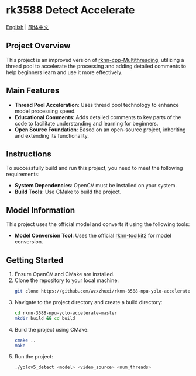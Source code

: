 # rk3588 Detect Accelerate

[English](README.md) | [简体中文](README.zh.md)

## Project Overview

This project is an improved version of [rknn-cpp-Multithreading](https://github.com/leafqycc/rknn-cpp-Multithreading?tab=readme-ov-file), utilizing a thread pool to accelerate the processing and adding detailed comments to help beginners learn and use it more effectively.

## Main Features

- **Thread Pool Acceleration**: Uses thread pool technology to enhance model processing speed.
- **Educational Comments**: Adds detailed comments to key parts of the code to facilitate understanding and learning for beginners.
- **Open Source Foundation**: Based on an open-source project, inheriting and extending its functionality.

## Instructions

To successfully build and run this project, you need to meet the following requirements:

- **System Dependencies**: OpenCV must be installed on your system.
- **Build Tools**: Use CMake to build the project.

## Model Information

This project uses the official model and converts it using the following tools:

- **Model Conversion Tool**: Uses the official [rknn-toolkit2](https://github.com/rockchip-linux/rknn-toolkit2/tree/master) for model conversion.

## Getting Started

1. Ensure OpenCV and CMake are installed.
2. Clone the repository to your local machine:
   ```bash
   git clone https://github.com/wzxzhuxi/rknn-3588-npu-yolo-accelerate
3. Navigate to the project directory and create a build directory:
   ```bash
   cd rknn-3588-npu-yolo-accelerate-master
   mkdir build && cd build
4. Build the project using CMake:
   ```bash
   cmake ..
   make
5. Run the project:
   ```bash
   ./yolov5_detect <model> <video_source> <num_threads>
